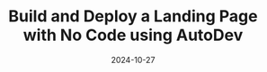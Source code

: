 ---
title: "Build and Deploy a Landing Page with No Code using AutoDev"
date: 2024-10-27
layout: course
description: "Learn how to create and deploy a fully functional landing page with a contact form using AutoDev, a no-code platform."
categories: ["Automation", "Prompt Engineering"]
duration: "16 minutes"
level: "Beginner"
tags: ["AutoDev", "No-Code", "Landing Page", "Contact Form", "Deployment", "GitHub", "CloudStation"]
thumbnail: "https://i.ytimg.com/vi/QQw47XzcKRQ/sddefault.jpg"
videoId: "QQw47XzcKRQ"
sections:
  - title: "🎥 Introduction: AutoDev for Landing Page Creation"
    description: "Overview of the video: building and deploying a landing page with a contact form using AutoDev and exploring alternatives to B.new."
    timestamp: "00:00"
  - title: "🚀 Setting up CloudStation and AutoDev"
    description: "Guidance on setting up a CloudStation project, integrating API keys (Entropic and DeepSeek), and initiating the deployment process."
    timestamp: "01:11"
  - title: "🧱 Building the Landing Page Structure"
    description: "Using prompts to generate the landing page structure with sections for hero, workflow showcase, tutorial, features, benefits, and a contact form. Utilizing Entropic 3.5."
    timestamp: "02:46"
  - title: "🖼️ Adding Images and Modifying Sections"
    description: "Incorporating images hosted on GitHub, updating the workflow showcase section with titles, descriptions, and image URLs."
    timestamp: "03:50"
  - title: "🔗 Adding Links and Buttons"
    description: "Adding links to videos and creating buttons under each workflow, enhancing user interaction and navigation."
    timestamp: "04:55"
  - title: "表单集成 (Form Integration)"
    description: "Integrating a pre-built no-code contact form (created using Nood) via its REST API.  Explanation of Nood and its capabilities."
    timestamp: "05:32"
  - title: "⚙️ Deploying the Website and Adding Final Touches"
    description: "Deploying the website, adding a .gitignore file and start command, and making final adjustments with a different model (DeepSeek)."
    timestamp: "08:20"
  - title: "🚀 Deploying to GitHub and CloudStation"
    description: "Deploying the website to GitHub, creating a GitHub token, importing the repo into CloudStation, and adding environment variables."
    timestamp: "09:44"
  - title: "✅ Testing and Final Refinements"
    description: "Testing the deployed website, checking the contact form functionality, and making final aesthetic adjustments (centering pictos) using DeepSeek."
    timestamp: "13:09"
  - title: "🎉 Conclusion and Call to Action"
    description: "Summary of the process, shout-out to the AutoDev team, and encouragement to subscribe and leave comments."
    timestamp: "16:11"

---